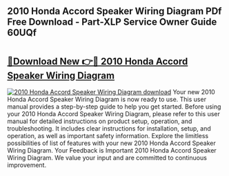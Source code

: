 ## 2010 Honda Accord Speaker Wiring Diagram PDf Free Download - Part-XLP Service Owner Guide 60UQf

# <h2><a href="http://dfp0rni.blite.top/?on=2010+Honda+Accord+Speaker+Wiring+Diagram">🔗Download New 👉🔴 2010 Honda Accord Speaker Wiring Diagram</a></h2>

[![2010 Honda Accord Speaker Wiring Diagram download](https://i.imgur.com/lujVjoI.png)](http://dfp0rni.blite.top/?on=2010+Honda+Accord+Speaker+Wiring+Diagram)
Your new 2010 Honda Accord Speaker Wiring Diagram is now ready to use. This user manual provides a step-by-step guide to help you get started. Before using your 2010 Honda Accord Speaker Wiring Diagram, please refer to this user manual for detailed instructions on product setup, operation, and troubleshooting. It includes clear instructions for installation, setup, and operation, as well as important safety information. Explore the limitless possibilities of list of features with your new 2010 Honda Accord Speaker Wiring Diagram. Your Feedback is Important 2010 Honda Accord Speaker Wiring Diagram. We value your input and are committed to continuous improvement.
